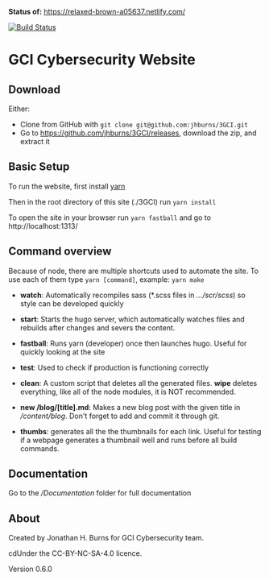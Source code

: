 **Status of:** https://relaxed-brown-a05637.netlify.com/

 [![Build Status](https://travis-ci.org/jhburns/3GCI.svg?branch=master)](https://travis-ci.org/jhburns/3GCI)

# GCI Cybersecurity Website

## Download

Either:

- Clone from GitHub with `git clone git@github.com:jhburns/3GCI.git`
- Go to https://github.com/jhburns/3GCI/releases, download the zip, and extract it

## Basic Setup
To run the website, first install [yarn](https://yarnpkg.com/lang/en/)

Then in the root directory of this site (./3GCI) run `yarn install`

To open the site in your browser run `yarn fastball` and go to http://localhost:1313/

## Command overview
Because of node, there are multiple shortcuts used to automate the site. To use each of them type `yarn [command]`, example: `yarn make`

- **watch**: Automatically recompiles sass (*.scss files in *.../scr/scss*) so style can be developed quickly
- **start**: Starts the hugo server, which automatically watches files and rebuilds after changes and severs the content.
- **fastball**: Runs yarn (developer) once then launches hugo. Useful for quickly looking at the site
- **test**: Used to check if production is functioning correctly
- **clean**: A custom script that deletes all the generated files. **wipe** deletes everything, like all of the node modules, it is NOT recommended. 

- **new /blog/[title].md**: Makes a new blog post with the given title in */content/blog*. Don't forget to add and commit it through git.

- **thumbs**: generates all the the thumbnails for each link. Useful for testing if a webpage generates a thumbnail well and runs before all build commands. 
   
## Documentation
Go to the  */Documentation* folder for full documentation

## About

Created by Jonathan H. Burns for GCI Cybersecurity team. 

cdUnder the CC-BY-NC-SA-4.0 licence.

Version 0.6.0